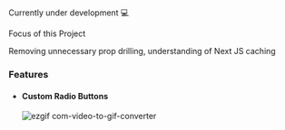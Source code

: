 Currently under development 💻

Focus of this Project

Removing unnecessary prop drilling, understanding of Next JS caching

<h3>Features</h3>
<ul>
  <li>
<h4>Custom Radio Buttons</h4>

![ezgif com-video-to-gif-converter](https://github.com/user-attachments/assets/46bcac0b-d078-47ec-a5df-c82d2e7c69ff)

</li>
</ul>
